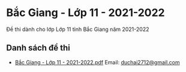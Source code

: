 # Bắc Giang - Lớp 11 - 2021-2022

Đề thi dành cho lớp Lớp 11 tỉnh Bắc Giang năm 2021-2022

## Danh sách đề thi

- [Bắc Giang - Lớp 11 - 2021-2022.pdf](Bắc%20Giang%20-%20Lớp%2011%20-%202021-2022.pdf)
Email: duchai2712@gmail.com

